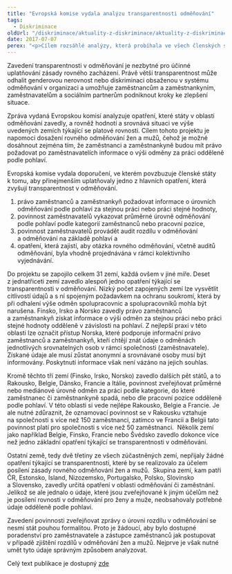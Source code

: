 ```yaml
---
title: "Evropská komise vydala analýzu transparentnosti odměňování"
tags:
  - Diskriminace
oldUrl: "/diskriminace/aktuality-z-diskriminace/aktuality-z-diskriminace-2017/evropska-komise-vydala-analyzu-transparentnosti-odmenovani/"
date: 2017-07-07
perex: "<p>Cílem rozsáhlé analýzy, která probíhala ve všech členských státech EU, Lichtenštejnsku, Norsku a na Islandu, bylo posílit zásadu rovného odměňování mužů a žen skrze zavedení transparentnosti v odměňování.</p>"
---
```


<!-- imported from the old website -->

<p>Zavedení transparentnosti v odměňování je nezbytné pro účinné uplatňování zásady rovného zacházení. Právě větší transparentnost může odhalit genderovou nerovnost nebo diskriminaci obsaženou v systému odměňování v organizaci a umožňuje zaměstnancům a zaměstnankyním, zaměstnavatelům a sociálním partnerům podniknout kroky ke zlepšení situace. </p> <p>Zpráva vydaná Evropskou komisí analyzuje opatření, které státy v oblasti odměňování zavedly, a rovněž hodnotí a srovnává situaci ve výše uvedených zemích týkající se platové rovnosti. Cílem tohoto projektu je napomoci dosažení rovného odměňování žen a mužů, čehož je možné dosáhnout zejména tím, že zaměstnanci a zaměstnankyně budou mít právo požadovat po zaměstnavatelích informace o výši odměny za práci odděleně podle pohlaví. </p> <p>Evropská komise vydala doporučení, ve kterém povzbuzuje členské státy k tomu, aby přinejmenším uplatňovaly jedno z hlavních opatření, která zvyšují transparentnost v odměňování.</p><ol><li>právo zaměstnanců a zaměstnankyň požadovat informace o úrovních odměňování podle pohlaví za stejnou práci nebo práci stejné hodnoty,</li><li>povinnost zaměstnavatelů vykazovat průměrné úrovně odměňování podle pohlaví podle kategorií zaměstnanců nebo pracovní pozice,</li><li>povinnost zaměstnavatelů provádět audit rozdílu v odměňování a odměňování na základě pohlaví a</li><li>opatření, která zajistí, aby otázka rovného odměňování, včetně auditů odměňování, byla vhodně projednávána v rámci kolektivního vyjednávání.</li></ol> <p>Do projektu se zapojilo celkem 31 zemí, každá ovšem v jiné míře. Deset z jednatřiceti zemí zavedlo alespoň jedno opatření týkající se transparentnosti v odměňování. Nízký počet zapojených zemí lze vysvětlit citlivostí údajů a s ní spojeným požadavkem na ochranu soukromí, která by při odhalení výše odměn spolupracovnic a spolupracovníků mohla být narušena. Finsko, Irsko a Norsko zavedly právo zaměstnanců a zaměstnankyň získat informace o výši odměn za stejnou práci nebo práci stejné hodnoty odděleně v závislosti na pohlaví. Z nejlepší praxi v této oblasti lze označit přístup Norska, které podporuje informační právo zaměstnanců a zaměstnankyň, kteří chtějí znát údaje o odměnách jednotlivých srovnatelných osob v rámci společnosti (zaměstnavatele). Získané údaje ale musí zůstat anonymní a srovnávané osoby musí být informovány. Poskytnutí informace však není vázáno na jejich souhlas. </p> <p>Kromě těchto tří zemí (Finsko, Irsko, Norsko) zavedlo dalších pět států, a to Rakousko, Belgie, Dánsko, Francie a Itálie, povinnost zveřejňovat průměrné nebo mediánové úrovně odměn za práci podle kategorie, do které zaměstnanec či zaměstnankyně spadá, nebo dle pracovní pozice odděleně podle pohlaví. V této oblasti si vede nejlépe Rakousko, Belgie a Francie. Je ale nutné zdůraznit, že oznamovací povinnost se v Rakousku vztahuje na společnosti s více než 150 zaměstnanci, zatímco ve Francii a Belgii tato povinnost platí pro společnosti s více než 50 zaměstnanci.  Několik zemí jako například Belgie, Finsko, Francie nebo Švédsko zavedlo dokonce více než jedno základní opatření týkající se transparentnosti v odměňování. </p> <p>Ostatní země, tedy dvě třetiny ze všech zúčastněných zemí, nepřijaly žádné opatření týkající se transparentnosti, které by se realizovalo za účelem posílení zásady rovného odměňování žen a mužů.  Skupina zemí, kam patří ČR, Estonsko, Island, Nizozemsko, Portugalsko, Polsko, Slovinsko a Slovensko, zavedly určitá opatření v oblasti odměňování či zaměstnání. Jelikož se ale jednalo o údaje, které jsou zveřejňované k jiným účelům než je posílení rovnosti v odměňování pro ženy a muže, neobsahovaly potřebné údaje odděleně podle pohlaví.</p> <p>Zavedení povinnosti zveřejňovat zprávy o úrovni rozdílu v odměňování se nesmí stát pouhou formalitou. Proto je žádoucí, aby bylo dostupné poradenství pro zaměstnavatele a zástupce zaměstnanců jak postupovat v případě zjištění rozdílů v odměňování žen a mužů. Nejprve je však nutné umět tyto údaje správným způsobem analyzovat.  </p> <p>Celý text publikace je dostupný <a title="Otevření do nového okna" href="http://ec.europa.eu/newsroom/just/item-detail.cfm?item_id=58776&amp;utm_source=just_newsroom&amp;utm_medium=Website&amp;utm_campaign=just&amp;utm_content=New%20publication%20%22%20Pay%20transparency%20in%20the%20EU:%20A%20legal%20analysis%20of%20the%20situa&amp;lang=en" target="_blank">zde</a> </p>
